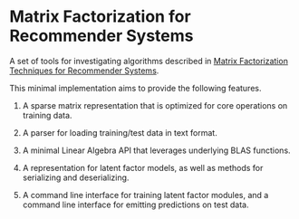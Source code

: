 # Matrix Factorization for Recommender Systems

A set of tools for investigating algorithms described in
[Matrix Factorization Techniques for Recommender Systems](http://dl.acm.org/citation.cfm?id=1608614).

This minimal implementation aims to provide the following features.

  1. A sparse matrix representation that is optimized for core operations on
     training data.

  2. A parser for loading training/test data in text format.

  3. A minimal Linear Algebra API that leverages underlying BLAS functions.

  4. A representation for latent factor models, as well as methods for
     serializing and deserializing.

  5. A command line interface for training latent factor modules, and a
     command line interface for emitting predictions on test data.
